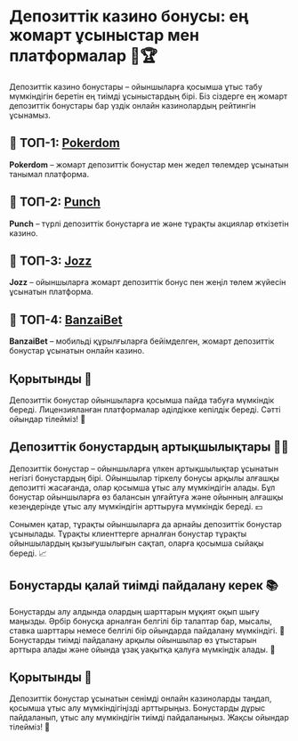 # Депозиттік казино бонусы: ең жомарт ұсыныстар мен платформалар 🎁🏆

Депозиттік казино бонустары – ойыншыларға қосымша ұтыс табу мүмкіндігін беретін ең тиімді ұсыныстардың бірі. Біз сіздерге ең жомарт депозиттік бонустары бар үздік онлайн казинолардың рейтингін ұсынамыз.

## 🥇 ТОП-1: [Pokerdom](https://brandplay.link/4k77v2yx)

**Pokerdom** – жомарт депозиттік бонустар мен жедел төлемдер ұсынатын танымал платформа.

## 💸 ТОП-2: [Punch](https://betpunch1.com/d638d6d39)

**Punch** – түрлі депозиттік бонустарға ие және тұрақты акциялар өткізетін казино.

## 🎯 ТОП-3: [Jozz](https://tk435zi5i9.com/alt/jozz/registration?e8250665e216213938eeaefaf3e61c0a)

**Jozz** – ойыншыларға жомарт депозиттік бонус пен жеңіл төлем жүйесін ұсынатын платформа.

## 📱 ТОП-4: [BanzaiBet](https://bnzstr009.com/e9rVJ)

**BanzaiBet** – мобильді құрылғыларға бейімделген, жомарт депозиттік бонустар ұсынатын онлайн казино.

## Қорытынды 🥳

Депозиттік бонустар ойыншыларға қосымша пайда табуға мүмкіндік береді. Лицензияланған платформалар әділдікке кепілдік береді. Сәтті ойындар тілейміз! 🎉

## Депозиттік бонустардың артықшылықтары 🎁🎉

Депозиттік бонустар – ойыншыларға үлкен артықшылықтар ұсынатын негізгі бонустардың бірі. Ойыншылар тіркелу бонусы арқылы алғашқы депозитті жасағанда, олар қосымша ұтыс алу мүмкіндігін алады. Бұл бонустар ойыншыларға өз балансын ұлғайтуға және ойынның алғашқы кезеңдерінде ұтыс алу мүмкіндігін арттыруға мүмкіндік береді. 💵

Сонымен қатар, тұрақты ойыншыларға да арнайы депозиттік бонустар ұсынылады. Тұрақты клиенттерге арналған бонустар тұрақты ойыншылардың қызығушылығын сақтап, оларға қосымша сыйақы береді. 📈

## Бонустарды қалай тиімді пайдалану керек 📚

Бонустарды алу алдында олардың шарттарын мұқият оқып шығу маңызды. Әрбір бонусқа арналған белгілі бір талаптар бар, мысалы, ставка шарттары немесе белгілі бір ойындарда пайдалану мүмкіндігі. 📑 Бонустарды тиімді пайдалану арқылы ойыншылар өз ұтыстарын арттыра алады және ойында ұзақ уақытқа қалуға мүмкіндік алады. 🔄

## Қорытынды 🌟

Депозиттік бонустар ұсынатын сенімді онлайн казиноларды таңдап, қосымша ұтыс алу мүмкіндігіңізді арттырыңыз. Бонустарды дұрыс пайдаланып, ұтыс алу мүмкіндігін тиімді пайдаланыңыз. Жақсы ойындар тілейміз! 🎉

